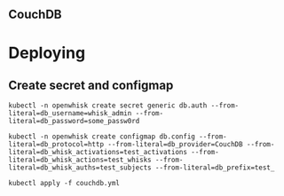 CouchDB
-----

# Deploying

## Create secret and configmap



```
kubectl -n openwhisk create secret generic db.auth --from-literal=db_username=whisk_admin --from-literal=db_password=some_passw0rd
```

```
kubectl -n openwhisk create configmap db.config --from-literal=db_protocol=http --from-literal=db_provider=CouchDB --from-literal=db_whisk_activations=test_activations --from-literal=db_whisk_actions=test_whisks --from-literal=db_whisk_auths=test_subjects --from-literal=db_prefix=test_
```



```
kubectl apply -f couchdb.yml
```





